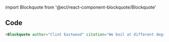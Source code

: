 import Blockquote from '@ecl/react-component-blockquote/Blockquote'

## Code

<div style={{padding: '2rem', backgroundColor: '#f3f3f3', border: '1px solid #ddd'}}>
<Blockquote author="Clint Eastwood" citation="We boil at different degrees" />
</div>

<div style={{padding: '2rem', backgroundColor: '#f9f9f9', border: '1px solid #ddd', borderTopWidth: 0, overflow: 'auto'}}>

```html
<Blockquote author="Clint Eastwood" citation="We boil at different degrees" />
```

</div>
